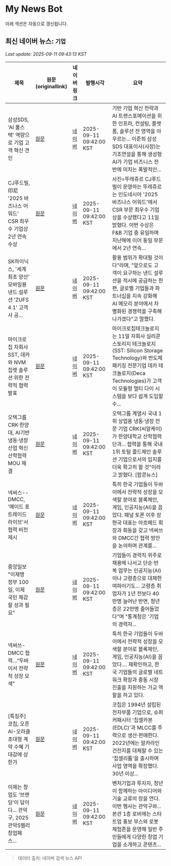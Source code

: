 # My News Bot

아래 섹션은 자동으로 갱신됩니다.

<!-- NEWS:START -->
## 최신 네이버 뉴스: `기업`
_Last update: 2025-09-11 09:43:13 KST_

| 제목 | 원문(originallink) | 네이버 링크 | 발행시각 | 요약 |
|---|---|---|---|---|
| 삼성SDS, 'AI 풀스택' 역량으로 기업 고객 혁신 견인 | [원문](https://www.koit.co.kr/news/articleView.html?idxno=202019) | [네이버](https://www.koit.co.kr/news/articleView.html?idxno=202019) | 2025-09-11 09:42:00 KST | 기반 기업 혁신 전략과 AI 트랜스포메이션을 위한 인프라, 컨설팅, 플랫폼, 솔루션 전 영역을 아우르는... 이준희 삼성SDS 대표이사(사장)는 기조연설을 통해 생성형 AI가 기업 비즈니스 전반에 미치는 폭발적인... |
| CJ푸드빌, 印尼 '2025 바즈나스 어워드' CSR 최우수 기업상 2년 연속 수상 | [원문](https://www.businessplus.kr/news/articleView.html?idxno=96798) | [네이버](https://www.businessplus.kr/news/articleView.html?idxno=96798) | 2025-09-11 09:42:00 KST | 사진=뚜레쥬르 CJ푸드빌이 운영하는 뚜레쥬르는 인도네시아 '2025 바즈나스 어워드'에서 CSR 부문 최우수 기업상을 수상했다고 11일 밝혔다. 이번 수상은 F&B 기업 중 유일하며 지난해에 이어 동일 부문에서 2년 연속... |
| SK하이닉스, '세계 최초 양산' 모바일용 낸드 설루션 'ZUFS 4.1' 고객사 공... | [원문](http://www.ttlnews.com/news/articleView.html?idxno=3029564) | [네이버](http://www.ttlnews.com/news/articleView.html?idxno=3029564) | 2025-09-11 09:42:00 KST | 활용 범위가 확대될 것이다"라며, "앞으로도 고객이 요구하는 낸드 설루션을 적시에 공급하는 한편, 글로벌 기업들과 파트너십을 지속 강화해 AI 메모리 분야에서 차별화된 경쟁력을 구축해 나가겠다"고 말했다. |
| 마이크로칩 자회사 SST, 데카와 NVM 칩렛 솔루션 위한 전략적 협력 발표 | [원문](https://www.epnc.co.kr/news/articleView.html?idxno=322275) | [네이버](https://www.epnc.co.kr/news/articleView.html?idxno=322275) | 2025-09-11 09:42:00 KST | 마이크로칩테크놀로지는 11일 자회사 실리콘 스토리지 테크놀로지(SST: Silicon Storage Technology)와 반도체 패키징 전문기업 데카 테크놀로지(Deca Technologies)가 고객이 모듈형 멀티 다이 시스템을 보다 쉽게 도입할 수... |
| 오텍그룹 CRK·한양대, AI기반 냉동·냉장산업 혁신 산학협력 MOU 체결 | [원문](http://www.popcornnews.net/news/articleView.html?idxno=93687) | [네이버](http://www.popcornnews.net/news/articleView.html?idxno=93687) | 2025-09-11 09:42:00 KST | 오텍그룹 계열사 국내 1위 상업용 냉동·냉장 전문 기업 CRK(씨알케이)가 한양대학교 산학협력단과... 협력을 통해 국내 1위 토털 콜드체인 솔루션 기업으로서의 입지를 더욱 확고히 할 것"이라고 밝혔다. [팝콘뉴스] |
| 넥써스--DMCC, '메이드 포 트레이드 라이브'서 협력 비전 제시 | [원문](https://www.digitaltoday.co.kr/news/articleView.html?idxno=591122) | [네이버](https://www.digitaltoday.co.kr/news/articleView.html?idxno=591122) | 2025-09-11 09:42:00 KST | 특히 한국 기업들이 두바이에서 전략적 성장을 모색할 분야로 블록체인, 게임, 인공지능(AI)을 꼽았다. 패널 토론 이후 장현국 대표는 아흐메드 회장과 회동을 갖고 넥써쓰와 DMCC간 협력 방안을 논의하며 관계를... |
| 중앙일보 "이재명 정부 100일, 이제 국민 체감할 성과 필요" | [원문](https://www.mediatoday.co.kr/news/articleView.html?idxno=328745) | [네이버](https://n.news.naver.com/mnews/article/006/0000131748?sid=102) | 2025-09-11 09:42:00 KST | 기업들이 경력직 위주로 채용에 나서고 단순·반복 업무는 인공지능(AI)이나 고령층으로 대체한 여파이기도... 고령층 취업자가 1년 전보다 40만명 늘어난 반면, 청년층은 22만명 줄어들었다"며 "통계청은 '기업의 경력자... |
| 넥써쓰-DMCC 협력…“두바이서 전략적 성장 모색” | [원문](http://www.edaily.co.kr/news/newspath.asp?newsid=02840486642299136) | [네이버](https://n.news.naver.com/mnews/article/018/0006112494?sid=105) | 2025-09-11 09:42:00 KST | 특히 한국 기업들이 두바이에서 전략적 성장을 모색할 분야로 블록체인, 게임, 인공지능(AI)을 꼽았다.... 재확인하고, 한국 기업들의 글로벌 네트워크 확장과 중동 시장 진출을 지원하는 가교 역할을 하고 있다. |
| [특징주] 코칩, 오픈AI-오라클 초대형 계약 수혜 기대감에 상한가 | [원문](http://www.seoulwire.com/news/articleView.html?idxno=670316) | [네이버](http://www.seoulwire.com/news/articleView.html?idxno=670316) | 2025-09-11 09:42:00 KST | 코칩은 1994년 설립된 전자부품 기업으로, 슈퍼커패시터 '칩셀카본(EDLC)'과 MLCC를 주력으로 생산·판매한다. 2022년에는 알카라인 건전지를 대체할 수 있는 '칩셀리튬'을 출시하며 사업 영역을 확장했다. 30년 이상... |
| 이제는 창업도 ‘브랜딩’이 답이다... 관악구, 2025 관악S밸리 창업페스... | [원문](https://weekly.cnbnews.com/news/article.html?no=189509) | [네이버](https://weekly.cnbnews.com/news/article.html?no=189509) | 2025-09-11 09:42:00 KST | 벤처기업과 투자자, 청년이 함께하는 아이디어와 기술 교류의 장을 연다. 이번 행사는 관악구와... 본관 1층 로비에는 스타트업 홍보 부스와 로봇 체험존을 운영해 일반 주민들에게 다양한 창업 기업을 소개하고 콘텐츠... |

> 데이터 출처: 네이버 검색 뉴스 API
<!-- NEWS:END -->
